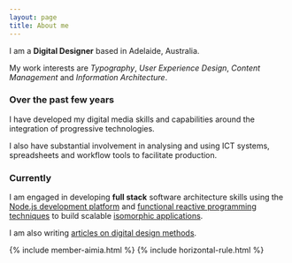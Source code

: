```yaml
---
layout: page
title: About me
---
```

<div class="message rounded-border-4">
	<p>I am a <strong>Digital Designer</strong> based in Adelaide, Australia.</p>
	<p>My work interests are <em>Typography</em>, <em>User Experience Design</em>, <em>Content Management</em> and <em>Information Architecture</em>.</p>
</div>

### Over the past few years
I have developed my digital media skills and capabilities around the integration of progressive technologies.  

I also have substantial involvement in analysing and using ICT systems, spreadsheets and workflow tools to facilitate production.

### Currently
I am engaged in developing **full stack** software architecture skills using the [Node.js development platform](https://nodejs.org) and [functional reactive programming techniques](http://en.wikipedia.org/wiki/Functional_reactive_programming) to build scalable [isomorphic applications](http://nerds.airbnb.com/isomorphic-javascript-future-web-apps/).  

I am also writing [articles on digital design methods](https://medium.com/doing-digital).  

{% include member-aimia.html %}
{% include horizontal-rule.html %}
<!--
## Knowledge and Skills Base
-->
